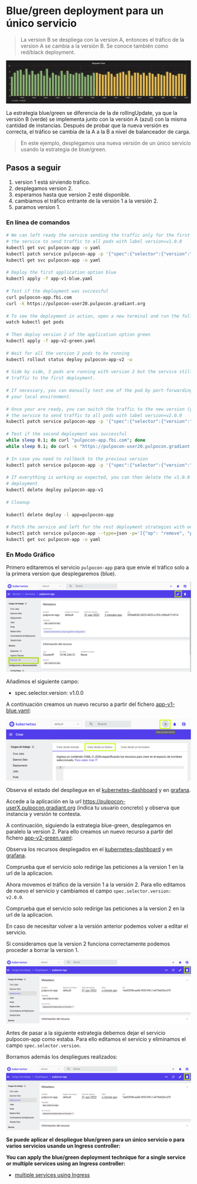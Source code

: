 Blue/green deployment para un único servicio
=====================

> La version B se despliega con la version A, entonces el tráfico de la version A se cambia a la versión B. Se conoce también como red/black deployment.

![kubernetes blue-green deployment](grafana-blue-green.png)

La estrategia blue/green se diferencia de la de rollingUpdate, ya que la versión B (verde) se implementa junto con la versión A (azul) con la misma cantidad de instancias. 
Después de probar que la nueva versión es correcta, el tráfico se cambia de la A a la B a nivel de balanceador de carga.

> En este ejemplo, desplegamos una nueva versión de un único servicio usando la estrategia de blue/green.

## Pasos a seguir

1. version 1 está sirviendo tráfico.
1. desplegamos version 2.
1. esperamos hasta que version 2 esté disponible.
1. cambiamos el tráfico entrante de la versión 1 a la versión 2.
1. paramos version 1.

### En línea de comandos

```bash
# We can left ready the service sending the traffic only for the first version (blue) by patching
# the service to send traffic to all pods with label version=v1.0.0
kubectl get svc pulpocon-app -o yaml
kubectl patch service pulpocon-app -p '{"spec":{"selector":{"version":"v1.0.0"}}}'
kubectl get svc pulpocon-app -o yaml

# Deploy the first application option blue
kubectl apply -f app-v1-blue.yaml

# Test if the deployment was successful
curl pulpocon-app.fbi.com
curl -k https://pulpocon-user20.pulpocon.gradiant.org

# To see the deployment in action, open a new terminal and run the following command.
watch kubectl get pods

# Then deploy version 2 of the application option green
kubectl apply -f app-v2-green.yaml

# Wait for all the version 2 pods to be running
kubectl rollout status deploy pulpocon-app-v2 -w

# Side by side, 3 pods are running with version 2 but the service still send
# traffic to the first deployment.

# If necessary, you can manually test one of the pod by port-forwarding it to
# your local environment.

# Once your are ready, you can switch the traffic to the new version (green) by patching
# the service to send traffic to all pods with label version=v2.0.0
kubectl patch service pulpocon-app -p '{"spec":{"selector":{"version":"v2.0.0"}}}'

# Test if the second deployment was successful
while sleep 0.1; do curl "pulpocon-app.fbi.com"; done
while sleep 0.1; do curl -k "https://pulpocon-user20.pulpocon.gradiant.org"; done

# In case you need to rollback to the previous version
kubectl patch service pulpocon-app -p '{"spec":{"selector":{"version":"v1.0.0"}}}'

# If everything is working as expected, you can then delete the v1.0.0
# deployment
kubectl delete deploy pulpocon-app-v1

# Cleanup

kubectl delete deploy -l app=pulpocon-app

# Patch the service and left for the rest deployment strategies with only selector "app: pulpocon-app"
kubectl patch service pulpocon-app --type=json -p='[{"op": "remove", "path": "/spec/selector/version"}]'
kubectl get svc pulpocon-app -o yaml
```

### En Modo Gráfico

Primero editaremos el servicio `pulpocon-app` para que envíe el tráfico solo a la primera version que desplegaremos (blue).

![editar_servicio](../edit_service.png)

Añadimos el siguiente campo:

- spec.selector.version: v1.0.0

A continuación creamos un nuevo recurso a partir del fichero [app-v1-blue.yaml](app-v1-blue.yaml):

![crear_recurso](../crear_recurso.png)

Observa el estado del despliegue en el [kubernetes-dashboard](https://kubernetes-dashboard.pulpocon.gradiant.org) y en [grafana](https://grafana.pulpocon.gradiant.org).

Accede a la aplicación en la url https://pulpocon-userX.pulpocon.gradiant.org (indica tu usuario concreto) y observa que instancia y versión te contesta.

A continuación, siguiendo la estrategia blue-green, desplegamos en paralelo la version 2. Para ello creamos un nuevo recurso a partir del fichero [app-v2-green.yaml](app-v2-green.yaml):

Observa los recursos desplegados en el [kubernetes-dashboard](https://kubernetes-dashboard.pulpocon.gradiant.org) y en [grafana](https://grafana.pulpocon.gradiant.org).

Comprueba que el servicio solo redirige las peticiones a la version 1 en la url de la aplicacion.

Ahora movemos el tráfico de la versión 1 a la versión 2. Para ello editamos de nuevo el servicio y cambiamos el campo `spec.selector.version: v2.0.0`.

Comprueba que el servicio solo redirige las peticiones a la version 2 en la url de la aplicacion.

En caso de necesitar volver a la versión anterior podemos volver a editar el servicio.

Si consideramos que la version 2 funciona correctamente podemos proceder a borrar la version 1.

![borrar](../borrar.png)

Antes de pasar a la siguiente estrategia debemos dejar el servicio pulpocon-app como estaba. 
Para ello editamos el servicio y eliminamos el campo `spec.selector.version`.

Borramos además los despliegues realizados:

![borrar](../borrar.png)


**Se puede aplicar el despliegue blue/green para un único servicio o para varios servicios usando un Ingress controller:**

**You can apply the blue/green deployment technique for a single service or
multiple services using an Ingress controller:**

- [multiple services using Ingress](https://github.com/ContainerSolutions/k8s-deployment-strategies/tree/master/blue-green/multiple-services)
